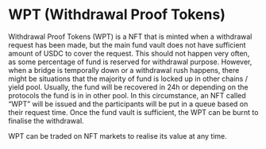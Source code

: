 # WPT (Withdrawal Proof Tokens)

Withdrawal Proof Tokens (WPT) is a NFT that is minted when a withdrawal request has been made, but the main fund vault does not have sufficient amount of USDC to cover the request. This should not happen very often, as some percentage of fund is reserved for withdrawal purpose. However, when a bridge is temporally down or a withdrawal rush happens, there might be situations that the majority of fund is locked up in other chains / yield pool. Usually, the fund will be recovered in 24h or depending on the protocols the fund is in in other pool. In this circumstance, an NFT called “WPT” will be issued and the participants will be put in a queue based on their request time. Once the fund vault is sufficient, the WPT can be burnt to finalise the withdrawal.

WPT can be traded on NFT markets to realise its value at any time.
